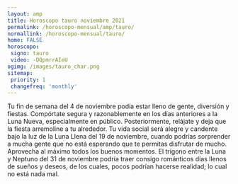 ```yaml
---
layout: amp
title: Horoscopo tauro noviembre 2021 
permalink: /horoscopo-mensual/amp/tauro/
normallink: /horoscopo-mensual/tauro/
home: FALSE
horoscopo:
 signo: tauro
 video: -DQpmrrAIeU
ogimg: /images/tauro_char.png
sitemap:
 priority: 1
 changefreq: 'monthly'
---
```



Tu fin de semana del 4 de noviembre podía estar lleno de gente, diversión y fiestas. Compórtate segura y razonablemente en los días anteriores a la Luna Nueva, especialmente en público. Posteriormente, relájate y deja que la fiesta arremoline a tu alrededor. Tu vida social será alegre y candente bajo la luz de la Luna Llena del 19 de noviembre, cuando podrías sorprender a mucha gente que no está esperando que te permitas disfrutar de mucho. Aprovecha al máximo todos los buenos momentos. El trígono entre la Luna y Neptuno del 31 de noviembre podría traer consigo románticos días llenos de sueños y deseos, de los cuales, pocos podrían hacerse realidad; lo cual no está nada mal.